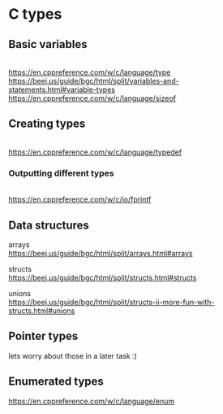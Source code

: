 # C types

## Basic variables
<br>https://en.cppreference.com/w/c/language/type
<br>https://beej.us/guide/bgc/html/split/variables-and-statements.html#variable-types
<br>https://en.cppreference.com/w/c/language/sizeof

## Creating types
<br>https://en.cppreference.com/w/c/language/typedef

### Outputting different types
<br>https://en.cppreference.com/w/c/io/fprintf

## Data structures
arrays
<br>https://beej.us/guide/bgc/html/split/arrays.html#arrays

structs
<br>https://beej.us/guide/bgc/html/split/structs.html#structs

unions
<br>https://beej.us/guide/bgc/html/split/structs-ii-more-fun-with-structs.html#unions

## Pointer types
lets worry about those in a later task :)

## Enumerated types
https://en.cppreference.com/w/c/language/enum